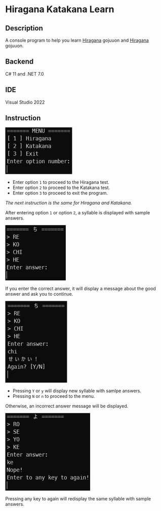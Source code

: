 # Hiragana Katakana Learn
## Description
A console program to help you learn [Hiragana](https://en.wikipedia.org/wiki/Hiragana "Article about Hiragana") gojuuon and [Hiragana](https://en.wikipedia.org/wiki/Katakana "Article about Katakana") gojuuon.

## Backend
C# 11 and .NET 7.0

## IDE
Visual Studio 2022

## Instruction

![menu](Images/Menu.png)

- Enter option `1` to proceed to the Hiragana test.
- Enter option `2` to proceed to the Katakana test.
- Enter option `3` to proceed to exit the program.

*The next instruction is the same for Hiragana and Katakana.*

After entering option `1` or option `2`, a syllable is displayed with sample answers.

![katakana_answer](Images/Katakana_ask.png)

If you enter the correct answer, it will display a message about the good answer and ask you to continue.

![good_answer](Images/Good_answer.png)

- Pressing `Y` or `y` will display new syllable with samlpe answers.
- Pressing `N` or `n` to proceed to the menu.

Otherwise, an incorrect answer message will be displayed.

![incorrect_answer](Images/Incorrect_answer.png)

Pressing any key to again will redisplay the same syllable with sample answers.